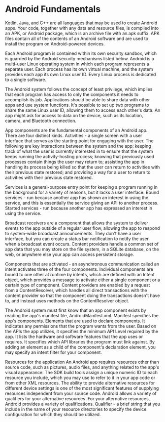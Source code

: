 # Android Fundamentals

Kotlin, Java, and C++ are all languages that may be used to create Android apps. Your code, together with any data and resource files, is compiled into an APK, or Android package, which is an archive file with an.apk suffix. APK files contain all of the contents of an Android software and are used to install the program on Android-powered devices.

Each Android program is contained within its own security sandbox, which is guarded by the Android security mechanisms listed below. Android is a multi-user Linux operating system in which each program represents a separate user. Each process has its own virtual machine, and the system provides each app its own Linux user ID. Every Linux process is dedicated to a single software.

The Android system follows the concept of least privilege, which implies that each program has access to only the components it needs to accomplish its job. Applications should be able to share data with other apps and use system functions. It's possible to set up two programs to share the same Linux user ID, allowing them to access each other's data. An app might ask for access to data on the device, such as its location, camera, and Bluetooth connection.

App components are the fundamental components of an Android app. There are four distinct kinds. Activities - a single screen with a user interface that serves as the starting point for engaging with the user. The following are key interactions between the system and the app: keeping track of what the user is currently interested in to ensure that the system keeps running the activity-hosting process; knowing that previously used processes contain things the user may return to; assisting the app in handling its process being killed so that the user can return to activities with their previous state restored; and providing a way for a user to return to activities with their previous state restored.

Services is a general-purpose entry point for keeping a program running in the background for a variety of reasons, but it lacks a user interface. Bound services - run because another app has shown an interest in using the service, and this is essentially the service giving an API to another process. Started services - run because another app has expressed an interest in using the service.

Broadcast receivers are a component that allows the system to deliver events to the app outside of a regular user flow, allowing the app to respond to system-wide broadcast announcements. They don't have a user interface, but you can create a status bar notification to notify the user when a broadcast event occurs. Content providers handle a common set of app data that you may store on the file system, in a SQLite database, on the web, or anywhere else your app can access persistent storage.

Components that are activated - an asynchronous communication called an intent activates three of the four components. Individual components are bound to one other at runtime by intents, which are defined with an Intent object, which provides a message to activate either a single component or a certain type of component. Content providers are enabled by a request from a ContentResolver, which handles all direct transactions with the content provider so that the component doing the transactions doesn't have to, and instead uses methods on the ContentResolver object.

The Android system must first know that an app component exists by reading the app's manifest file, AndroidManifest.xml. Manifest specifies the app's components. Elements that are used to declare components. It indicates any permissions that the program wants from the user. Based on the APIs the app utilizes, it specifies the minimum API Level required by the app. It lists the hardware and software features that the app uses or requires. It specifies which API libraries the program must link against. By adding an element as a child of the component's declaration element, you may specify an intent filter for your component.

Resources for the application An Android app requires resources other than source code, such as pictures, audio files, and anything related to the app's visual appearance. The SDK build tools assign a unique numeric ID to each resource you include, which you may use to refer to it in your app code or from other XML resources. The ability to provide alternative resources for different device settings is one of the most significant features of supplying resources independent from your source code. Android allows a variety of qualifiers for your alternative resources. For your alternative resources, Android provides a variety of qualifications. Qualifier - a brief string that you include in the name of your resource directories to specify the device configuration for which they should be utilized.
